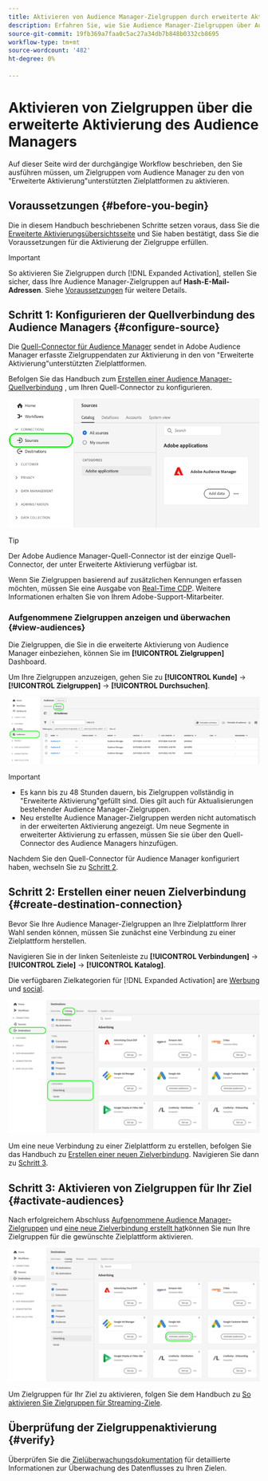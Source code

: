 ```yaml
---
title: Aktivieren von Audience Manager-Zielgruppen durch erweiterte Aktivierung
description: Erfahren Sie, wie Sie Audience Manager-Zielgruppen über Audience Manager Extended Activation für Social- und Werbeziele aktivieren.
source-git-commit: 19fb369a7faa0c5ac27a34db7b848b0332cb8695
workflow-type: tm+mt
source-wordcount: '482'
ht-degree: 0%

---
```



# Aktivieren von Zielgruppen über die erweiterte Aktivierung des Audience Managers

Auf dieser Seite wird der durchgängige Workflow beschrieben, den Sie ausführen müssen, um Zielgruppen vom Audience Manager zu den von &quot;Erweiterte Aktivierung&quot;unterstützten Zielplattformen zu aktivieren.

## Voraussetzungen {#before-you-begin}

Die in diesem Handbuch beschriebenen Schritte setzen voraus, dass Sie die [Erweiterte Aktivierungsübersichtsseite](overview.md) und Sie haben bestätigt, dass Sie die Voraussetzungen für die Aktivierung der Zielgruppe erfüllen.

>[!IMPORTANT]
>
>So aktivieren Sie Zielgruppen durch [!DNL Expanded Activation], stellen Sie sicher, dass Ihre Audience Manager-Zielgruppen auf **Hash-E-Mail-Adressen**. Siehe [Voraussetzungen](overview.md#prerequisites) für weitere Details.

## Schritt 1: Konfigurieren der Quellverbindung des Audience Managers {#configure-source}

Die [Quell-Connector für Audience Manager](../sources/connectors/adobe-applications/audience-manager.md) sendet in Adobe Audience Manager erfasste Zielgruppendaten zur Aktivierung in den von &quot;Erweiterte Aktivierung&quot;unterstützten Zielplattformen.

Befolgen Sie das Handbuch zum [Erstellen einer Audience Manager-Quellverbindung](../sources/tutorials/ui/create/adobe-applications/audience-manager.md) , um Ihren Quell-Connector zu konfigurieren.

![Abbildung der Platform-Benutzeroberfläche, die die Registerkarte Quellen mit der Quellverbindung des Audience Managers anzeigt.](assets/sources-tab.png)

>[!TIP]
>
>Der Adobe Audience Manager-Quell-Connector ist der einzige Quell-Connector, der unter Erweiterte Aktivierung verfügbar ist.
>
>Wenn Sie Zielgruppen basierend auf zusätzlichen Kennungen erfassen möchten, müssen Sie eine Ausgabe von [Real-Time CDP](../rtcdp/overview.md). Weitere Informationen erhalten Sie von Ihrem Adobe-Support-Mitarbeiter.

### Aufgenommene Zielgruppen anzeigen und überwachen {#view-audiences}

Die Zielgruppen, die Sie in die erweiterte Aktivierung von Audience Manager einbeziehen, können Sie im **[!UICONTROL Zielgruppen]** Dashboard.

Um Ihre Zielgruppen anzuzeigen, gehen Sie zu **[!UICONTROL Kunde]** -> **[!UICONTROL Zielgruppen]** -> **[!UICONTROL Durchsuchen]**.

![Platform-UI-Bild mit der Seite &quot;Zielgruppen&quot;.](assets/audiences-browse.png)

>[!IMPORTANT]
>
>* Es kann bis zu 48 Stunden dauern, bis Zielgruppen vollständig in &quot;Erweiterte Aktivierung&quot;gefüllt sind. Dies gilt auch für Aktualisierungen bestehender Audience Manager-Zielgruppen.
>* Neu erstellte Audience Manager-Zielgruppen werden nicht automatisch in der erweiterten Aktivierung angezeigt. Um neue Segmente in erweiterter Aktivierung zu erfassen, müssen Sie sie über den Quell-Connector des Audience Managers hinzufügen.

Nachdem Sie den Quell-Connector für Audience Manager konfiguriert haben, wechseln Sie zu [Schritt 2](#create-destination-connection).

## Schritt 2: Erstellen einer neuen Zielverbindung {#create-destination-connection}

Bevor Sie Ihre Audience Manager-Zielgruppen an Ihre Zielplattform Ihrer Wahl senden können, müssen Sie zunächst eine Verbindung zu einer Zielplattform herstellen.

Navigieren Sie in der linken Seitenleiste zu **[!UICONTROL Verbindungen]** -> **[!UICONTROL Ziele]** -> **[!UICONTROL Katalog]**.

Die verfügbaren Zielkategorien für [!DNL Expanded Activation] are [Werbung](../destinations/catalog/advertising/overview.md) und [social](../destinations/catalog/social/overview.md).

![Platform-UI-Bild, das den Zielkatalog für die erweiterte Aktivierung anzeigt.](assets/destination-catalog.png)

Um eine neue Verbindung zu einer Zielplattform zu erstellen, befolgen Sie das Handbuch zu [Erstellen einer neuen Zielverbindung](../destinations/ui/connect-destination.md). Navigieren Sie dann zu [Schritt 3](#activate-audiences).

## Schritt 3: Aktivieren von Zielgruppen für Ihr Ziel {#activate-audiences}

Nach erfolgreichem Abschluss [Aufgenommene Audience Manager-Zielgruppen](#configure-source) und [eine neue Zielverbindung erstellt hat](#create-destination-connection)können Sie nun Ihre Zielgruppen für die gewünschte Zielplattform aktivieren.

![Platform-UI-Bild, das den Zielkatalog für die erweiterte Aktivierung anzeigt.](assets/activate-audiences.png)

Um Zielgruppen für Ihr Ziel zu aktivieren, folgen Sie dem Handbuch zu [So aktivieren Sie Zielgruppen für Streaming-Ziele](../destinations/ui/activate-segment-streaming-destinations.md).

## Überprüfung der Zielgruppenaktivierung {#verify}

Überprüfen Sie die [Zielüberwachungsdokumentation](../dataflows/ui/monitor-destinations.md) für detaillierte Informationen zur Überwachung des Datenflusses zu Ihren Zielen.